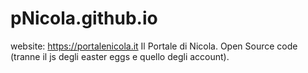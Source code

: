 # pNicola.github.io
website: https://portalenicola.it
Il Portale di Nicola. Open Source code (tranne il js degli easter eggs e quello degli account).
